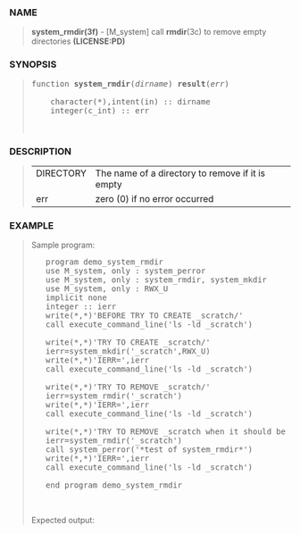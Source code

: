 <?
<body>
  <div id="Container">
    <div id="Content">
      <div class="c162"></div><a name="0"></a>

      <h3><a name="0">NAME</a></h3>

      <blockquote>
        <b>system_rmdir(3f)</b> - [M_system] call <b>rmdir</b>(3c) to remove empty directories <b>(LICENSE:PD)</b>
      </blockquote><a name="contents" id="contents"></a>

      <h3><a name="6">SYNOPSIS</a></h3>

      <blockquote>
        <pre>
function <b>system_rmdir</b>(<i>dirname</i>) <b>result</b>(<i>err</i>)
<br />    character(*),intent(in) :: dirname
    integer(c_int) :: err
<br />
</pre>
      </blockquote><a name="2"></a>

      <h3><a name="2">DESCRIPTION</a></h3>

      <blockquote>
        <table cellpadding="3">
          <tr valign="top">
            <td class="c163" colspan="1">DIRECTORY</td>
            <td>The name of a directory to remove if it is empty</td>
          </tr>

          <tr valign="top">
            <td class="c164" width="6%" nowrap="nowrap">err</td>

            <td valign="bottom">zero (0) if no error occurred</td>
          </tr>
        </table>
      </blockquote><a name="3"></a>

      <h3><a name="3">EXAMPLE</a></h3>

      <blockquote>
        Sample program:
        <pre>
   program demo_system_rmdir
   use M_system, only : system_perror
   use M_system, only : system_rmdir, system_mkdir
   use M_system, only : RWX_U
   implicit none
   integer :: ierr
   write(*,*)'BEFORE TRY TO CREATE _scratch/'
   call execute_command_line('ls -ld _scratch')
<br />   write(*,*)'TRY TO CREATE _scratch/'
   ierr=system_mkdir('_scratch',RWX_U)
   write(*,*)'IERR=',ierr
   call execute_command_line('ls -ld _scratch')
<br />   write(*,*)'TRY TO REMOVE _scratch/'
   ierr=system_rmdir('_scratch')
   write(*,*)'IERR=',ierr
   call execute_command_line('ls -ld _scratch')
<br />   write(*,*)'TRY TO REMOVE _scratch when it should be gone/'
   ierr=system_rmdir('_scratch')
   call system_perror('*test of system_rmdir*')
   write(*,*)'IERR=',ierr
   call execute_command_line('ls -ld _scratch')
<br />   end program demo_system_rmdir
<br />
</pre>Expected output:
      </blockquote><a name="4"></a>
    </div>
  </div>
</body>
